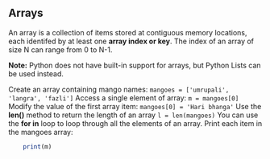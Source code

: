 ## Arrays

An array is a collection of items stored at contiguous memory locations, each identifed by at least one __array index or key__. The index of an array of size N can range from 0 to N-1.

**Note:** Python does not have built-in support for arrays, but Python Lists can be used instead.

Create an array containing mango names:
`mangoes = ['umrupali', 'langra', 'fazli']`
Access a single element of array:
`m = mangoes[0]`
Modify the value of the first array item:
`mangoes[0] = 'Hari bhanga'`
Use the __len()__ method to return the length of an array
`l = len(mangoes)`
You can use the __for in__ loop to loop through all the elements of an array. Print each item in the mangoes array:

```for m in mangoes:
    print(m)
```
